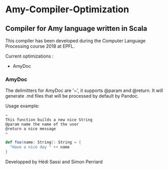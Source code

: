 # Amy-Compiler-Optimization
## Compiler for Amy language written in Scala
This compiler has been developed during the Computer Language Processing course 2018 at EPFL.

Current optimizations :
  - AmyDoc
  
### AmyDoc
The delimitters for AmyDoc are '~', it supports @param and @return.
It will generate .md files that will be processed by default by Pandoc.

Usage example:  

```
~  
This function builds a new nice String  
@param name the name of the user  
@return a nice message  
~  
```
```scala
def foo(name: String): String = {
  "Have a nice day " ++ name
}
```


Developped by Hédi Sassi and Simon Perriard
